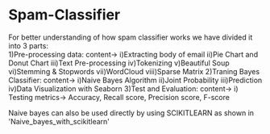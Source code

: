 # Spam-Classifier
<p>For better understanding of how spam classifier works we have divided it into 3 parts: <br>
1)Pre-processing data:
       content-> i)Extracting body of email
                 ii)Pie Chart and Donut Chart
                 iii)Text Pre-processing
                 iv)Tokenizing
                 v)Beautiful Soup
                 vi)Stemming & Stopwords
                 vii)WordCloud
                 viii)Sparse Matrix
2)Traning Bayes Classifier:
        content-> i)Naive Bayes Algorithm
                  ii)Joint Probability
                  iii)Prediction
                  iv)Data Visualization with Seaborn
3)Test and Evaluation:
        content-> i) Testing metrics-> Accuracy, Recall score, Precision score, F-score

Naive bayes can also be used directly by using SCIKITLEARN as shown in 'Naive_bayes_with_scikitlearn' </p>



                  
                 
